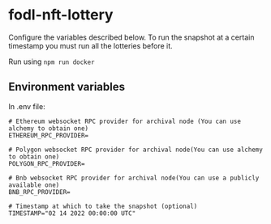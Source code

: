 # fodl-nft-lottery

Configure the variables described below. To run the snapshot at a certain timestamp you must run all the lotteries before it.

Run using `npm run docker`

## Environment variables

In .env file:

```
# Ethereum websocket RPC provider for archival node (You can use alchemy to obtain one)
ETHEREUM_RPC_PROVIDER=

# Polygon websocket RPC provider for archival node(You can use alchemy to obtain one)
POLYGON_RPC_PROVIDER=

# Bnb websocket RPC provider for archival node(You can use a publicly available one)
BNB_RPC_PROVIDER=

# Timestamp at which to take the snapshot (optional)
TIMESTAMP="02 14 2022 00:00:00 UTC"
```
